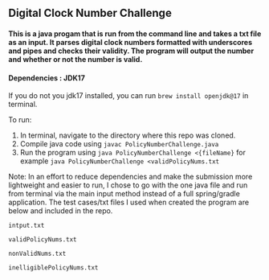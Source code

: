## Digital Clock Number Challenge

#### This is a java progam that is run from the command line and takes a txt file as an input. It parses digital clock numbers formatted with underscores and pipes and checks their validity. The program will output the number and whether or not the number is valid. 

#### Dependencies : JDK17 

If you do not you jdk17 installed, you can run ```brew install openjdk@17``` in terminal.

To run: 

1. In terminal, navigate to the directory where this repo was cloned.
2. Compile java code using ```javac PolicyNumberChallenge.java```
3. Run the program using ```java PolicyNumberChallenge <{fileName}``` for example ```java PolicyNumberChallenge <validPolicyNums.txt```

Note: In an effort to reduce dependencies and make the submission more lightweight and easier to run, I chose to go with the one java file and run from terminal via the main input method
instead of a full spring/gradle application. The test cases/txt files I used when created the program are below and included in the repo. 

```intput.txt```

```validPolicyNums.txt```

```nonValidNums.txt```

```inelligiblePolicyNums.txt```
